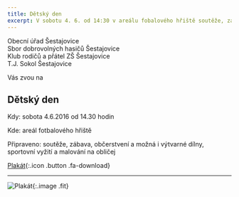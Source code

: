 ```yaml
---
title: Dětský den
excerpt: V sobotu 4. 6. od 14:30 v areálu fobalového hřiště soutěže, zábava a občerstvení
---
```


Obecní úřad Šestajovice  
Sbor dobrovolných hasičů Šestajovice  
Klub rodičů a přátel ZŠ Šestajovice  
T.J. Sokol Šestajovice

Vás zvou na

## Dětský den

Kdy: sobota 4.6.2016 od 14.30 hodin

Kde: areál fotbalového hřiště

Připraveno: soutěže, zábava, občerstvení a možná i výtvarné dílny, sportovní vyžití a malování na obličej

[Plakát]({{relative}}/files/2016-05-13-detsky-den-plakat.pdf){:.icon .button .fa-download}

---

![Plakát]({{relative}}/images/2016-06-04-detsky-den.jpg){:.image .fit}